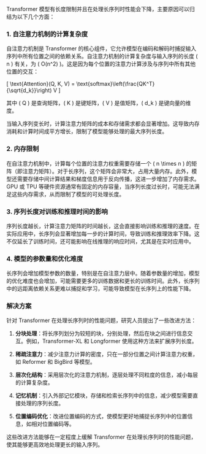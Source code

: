 Transformer 模型有长度限制并且在处理长序列时性能会下降，主要原因可以归结为以下几个方面：

### 1. 自注意力机制的计算复杂度

自注意力机制是 Transformer 的核心组件，它允许模型在编码和解码时捕捉输入序列中所有位置之间的依赖关系。自注意力机制的计算复杂度与输入序列的长度 \( n \) 有关，为 \( O(n^2) \)。这是因为每个位置的注意力计算涉及与序列中所有其他位置的交互：

\[
\text{Attention}(Q, K, V) = \text{softmax}\left(\frac{QK^T}{\sqrt{d_k}}\right) V
\]

其中 \( Q \) 是查询矩阵，\( K \) 是键矩阵，\( V \) 是值矩阵，\( d_k \) 是键向量的维度。

当输入序列变长时，计算注意力矩阵的成本和存储需求都会显著增加。这导致内存消耗和计算时间成平方增长，限制了模型能够处理的最大序列长度。

### 2. 内存限制

在自注意力机制中，计算每个位置的注意力权重需要存储一个 \( n \times n \) 的矩阵（即注意力矩阵）。对于长序列，这个矩阵会非常大，占用大量内存。此外，模型还需要存储中间计算结果和梯度信息用于反向传播，这进一步增加了内存需求。GPU 或 TPU 等硬件资源通常有固定的内存容量，当序列长度过长时，可能无法满足这些内存需求，从而限制了模型的可处理长度。

### 3. 序列长度对训练和推理时间的影响

序列长度越长，计算注意力矩阵的时间越长，这会直接影响训练和推理的速度。在实际应用中，长序列会显著增加每一步的计算时间，导致训练和推理效率下降。这不仅延长了训练时间，还可能影响在线推理的响应时间，尤其是在实时应用中。

### 4. 模型的参数量和优化难度

长序列会增加模型参数的数量，特别是在自注意力层中。随着参数量的增加，模型的优化难度也会增加，可能需要更多的训练数据和更长的训练时间。此外，长序列中的远距离依赖关系更难以捕捉和学习，可能导致模型在长序列上的性能下降。

### 解决方案

针对 Transformer 在处理长序列时的性能问题，研究人员提出了一些改进方法：

1. **分块处理**：将长序列划分为较短的块，分别处理，然后在块之间进行信息交互。例如，Transformer-XL 和 Longformer 使用这种方法来扩展序列长度。

2. **稀疏注意力**：减少注意力计算的密度，只在一部分位置之间计算注意力权重，如 Reformer 和 BigBird 等模型。

3. **层次化结构**：采用层次化的注意力机制，逐层处理不同粒度的信息，减小每层的计算复杂度。

4. **记忆机制**：引入外部记忆模块，存储和检索长序列中的信息，减少模型需要直接处理的序列长度。

5. **位置编码优化**：改进位置编码的方式，使模型更好地捕捉长序列中的位置信息，如相对位置编码等。

这些改进方法能够在一定程度上缓解 Transformer 在处理长序列时的性能问题，使其能够更高效地处理更长的输入序列。
